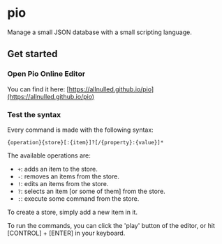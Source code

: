 # pio

Manage a small JSON database with a small scripting language.

## Get started

### Open Pio Online Editor

You can find it here: [https://allnulled.github.io/pio](https://allnulled.github.io/pio)

### Test the syntax

Every command is made with the following syntax:

```
{operation}{store}[:{item}]?[/{property}:{value}]*
```

The available operations are:

- `+`: adds an item to the store.
- `-`: removes an items from the store.
- `!`: edits an items from the store.
- `?`: selects an item [or some of them] from the store.
- `:`: execute some command from the store.

To create a store, simply add a new item in it.

To run the commands, you can click the 'play' button of the editor, or hit [CONTROL] + [ENTER] in your keyboard.



